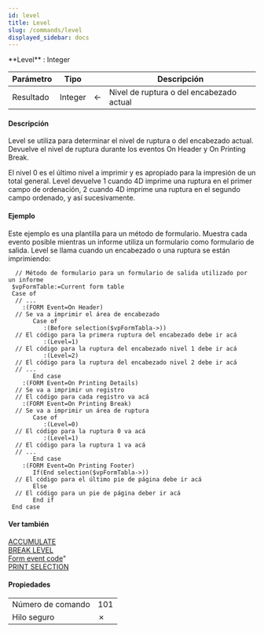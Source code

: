 ```yaml
---
id: level
title: Level
slug: /commands/level
displayed_sidebar: docs
---
```


<!--REF #_command_.Level.Syntax-->**Level**  : Integer<!-- END REF-->
<!--REF #_command_.Level.Params-->
| Parámetro | Tipo |  | Descripción |
| --- | --- | --- | --- |
| Resultado | Integer | &#8592; | Nivel de ruptura o del encabezado actual |

<!-- END REF-->

#### Descripción 

<!--REF #_command_.Level.Summary-->Level se utiliza para determinar el nivel de ruptura o del encabezado actual.<!-- END REF--> Devuelve el nivel de ruptura durante los eventos On Header y On Printing Break.

El nivel 0 es el último nivel a imprimir y es apropiado para la impresión de un total general. Level devuelve 1 cuando 4D imprime una ruptura en el primer campo de ordenación, 2 cuando 4D imprime una ruptura en el segundo campo ordenado, y así sucesivamente.

#### Ejemplo 

Este ejemplo es una plantilla para un método de formulario. Muestra cada evento posible mientras un informe utiliza un formulario como formulario de salida. Level se llama cuando un encabezado o una ruptura se están imprimiendo:

```4d
  // Método de formulario para un formulario de salida utilizado por un informe
 $vpFormTable:=Current form table
 Case of
  // ...
    :(FORM Event=On Header)
  // Se va a imprimir el área de encabezado
       Case of
          :(Before selection($vpFormTabla->))
  // El código para la primera ruptura del encabezado debe ir acá
          :(Level=1)
  // El código para la ruptura del encabezado nivel 1 debe ir acá
          :(Level=2)
  // El código para la ruptura del encabezado nivel 2 debe ir acá
  // ...
       End case
    :(FORM Event=On Printing Details)
  // Se va a imprimir un registro
  // El código para cada registro va acá
    :(FORM Event=On Printing Break)
  // Se va a imprimir un área de ruptura
       Case of
          :(Level=0)
  // El código para la ruptura 0 va acá
          :(Level=1)
  // El código para la ruptura 1 va acá
  // ...
       End case
    :(FORM Event=On Printing Footer)
       If(End selection($vpFormTabla->))
  // El código para el último pie de página debe ir acá
       Else
  // El código para un pie de página deber ir acá
       End if
 End case
```

#### Ver también 

[ACCUMULATE](accumulate.md)  
[BREAK LEVEL](break-level.md)  
[Form event code](../commands/form-event-code.md)"  
[PRINT SELECTION](print-selection.md)  

#### Propiedades

|  |  |
| --- | --- |
| Número de comando | 101 |
| Hilo seguro | &cross; |


